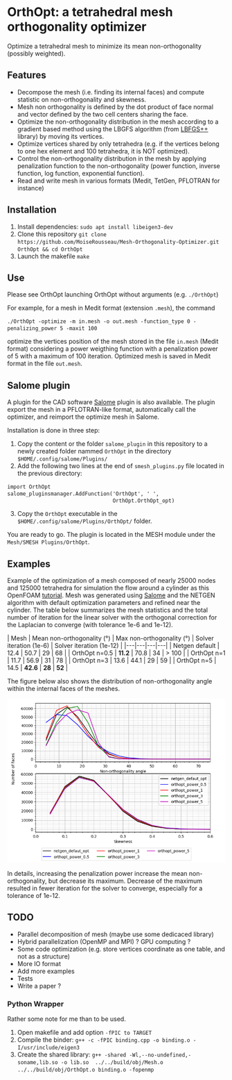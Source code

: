 # OrthOpt: a tetrahedral mesh orthogonality optimizer

Optimize a tetrahedral mesh to minimize its mean non-orthogonality (possibly weighted).


## Features

* Decompose the mesh (i.e. finding its internal faces) and compute statistic on non-orthogonality and skewness.
* Mesh non orthogonality is defined by the dot product of face normal and vector defined by the two cell centers sharing the face.
* Optimize the non-orthogonality distribution in the mesh according to a gradient based method using the LBGFS algorithm (from [LBFGS++](https://lbfgspp.statr.me/) library) by moving its vertices.
* Optimize vertices shared by only tetrahedra (e.g. if the vertices belong to one hex element and 100 tetrahedra, it is NOT optimized).
* Control the non-orthogonality distribution in the mesh by applying penalization function to the non-orthogonality (power function, inverse function, log function, exponential function).
* Read and write mesh in various formats (Medit, TetGen, PFLOTRAN for instance)


## Installation

1. Install dependencies: `sudo apt install libeigen3-dev`
2. Clone this repository `git clone https://github.com/MoiseRousseau/Mesh-Orthogonality-Optimizer.git OrthOpt && cd OrthOpt`
3. Launch the makefile `make`


## Use

Please see OrthOpt launching OrthOpt without arguments (e.g. `./OrthOpt`)

For example, for a mesh in Medit format (extension `.mesh`), the command
```
./OrthOpt -optimize -m in.mesh -o out.mesh -function_type 0 -penalizing_power 5 -maxit 100 
```
optimize the vertices position of the mesh stored in the file `in.mesh` (Medit format) considering a power weigthing function with a penalization power of 5 with a maximum of 100 iteration.
Optimized mesh is saved in Medit format in the file `out.mesh`.


## Salome plugin

A plugin for the CAD software [Salome](https://salome-platform.org/) plugin is also available.
The plugin export the mesh in a PFLOTRAN-like format, automatically call the optimizer, and reimport the optimize mesh in Salome.

Installation is done in three step:
1. Copy the content or the folder `salome_plugin` in this repository to a newly created folder nammed `OrthOpt` in the directory `$HOME/.config/salome/Plugins/`
2. Add the following two lines at the end of `smesh_plugins.py` file located in the previous directory:
```
import OrthOpt
salome_pluginsmanager.AddFunction('OrthOpt', ' ',
                                  OrthOpt.OrthOpt_opt)
```
3. Copy the `OrthOpt` executable in the `$HOME/.config/salome/Plugins/OrthOpt/` folder.

You are ready to go. The plugin is located in the MESH module under the `Mesh/SMESH Plugins/OrthOpt`.


## Examples

Example of the optimization of a mesh composed of nearly 25000 nodes and 125000 tetrahedra for simulation the flow around a cylinder as this OpenFOAM [tutorial](https://www.openfoam.com/documentation/tutorial-guide/2-incompressible-flow/2.2-flow-around-a-cylinder#x7-390002.2).
Mesh was generated using [Salome](https://salome-platform.org/) and the NETGEN algorithm with default optimization parameters and refined near the cylinder.
The table below summarizes the mesh statistics and the total number of iteration for the linear solver with the orthogonal correction for the Laplacian to converge (with tolerance 1e-6 and 1e-12).

| Mesh | Mean non-orthogonality (°) | Max non-orthogonality (°) | Solver iteration (1e-6) | Solver iteration (1e-12) |
|---|---|---|---|
| Netgen default | 12.4 | 50.7 | 29 | 68 |
| OrthOpt n=0.5 | **11.2** | 70.8 | 34 | > 100 |
| OrthOpt n=1 | 11.7 | 56.9 | 31 | 78 |
| OrthOpt n=3 | 13.6 | 44.1 | 29 | 59 |
| OrthOpt n=5 | 14.5 | **42.6** | **28** | **52** |

The figure below also shows the distribution of non-orthogonality angle within the internal faces of the meshes.

![Mesh non-orthogonality distribution example](https://github.com/MoiseRousseau/Mesh-Orthogonality-Optimizer/blob/master/examples.png)

In details, increasing the penalization power increase the mean non-orthogonality, but decrease its maximum.
Decrease of the maximum resulted in fewer iteration for the solver to converge, especially for a tolerance of 1e-12.


## TODO

* Parallel decomposition of mesh (maybe use some dedicaced library)
* Hybrid parallelization (OpenMP and MPI) ? GPU computing ?
* Some code optimization (e.g. store vertices coordinate as one table, and not as a structure)
* More IO format
* Add more examples
* Tests
* Write a paper ?


### Python Wrapper

Rather some note for me than to be used.

1. Open makefile and add option `-fPIC to TARGET`
2. Compile the binder: `g++ -c -fPIC binding.cpp -o binding.o -I/usr/include/eigen3`
3. Create the shared library: 
`g++ -shared -Wl,--no-undefined,-soname,lib.so -o lib.so  ../../build/obj/Mesh.o ../../build/obj/OrthOpt.o binding.o -fopenmp`
